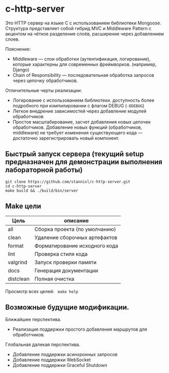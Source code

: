 <!-- # Лабораторная работа 1.2 ОП -->
# c-http-server

Это HTTP сервер на языке C с использованием библиотеки Mongoose. Структура представляет собой гибрид MVC и Middleware Pattern с
акцентом на чёткое разделение слоёв, расширение через добавлением слоев.

Пояснение:
- Middleware — слои обработки (аутентификация, логирование), которые характерны для современных фреймворков. (например, Django)
- Chain of Responsibility — последовательная обработка запросов через цепочку обработчиков.

Отличительные черты реализации:
- Логирование с использованием библиотеки. доступность более подробного при компилировании с флагом DEBUG (`-DDEBUG`)
- Легкое внедрение зависимостей через добавление модулей обработчиков
- Простое масштабирование, засчет добавления новых цепочек обработчиков. Добавление новых функций (обработчиков, middleware) не требует изменения существующего кода — достаточно зарегистрировать новый компонент.

## Быстрый запуск сервера (текущий setup предназначен для демонстрации выполнения лабораторной работы)
```
git clone https://github.com/stannisl/c-http-server.git
cd c-http-server
make build && ./build/bin/server
```

## Make цели
| Цель | описание |
| --- | ---- |
| all | Сборка проекта (по умолчанию) |
| clean | Удаление сборочных артефактов |
| format | Форматирование исходного кода |
| lint | Проверка стиля кода |
| valgrind | Запуск проверки памяти |
| docs | Генерация документации |
| distclean | Полная очистка |

Просмотр всех целей:
``` make help```

## Возможные будущие модификации.
Ближайшее перспектива.
- Реализация поддержки простого добавления маршрутов для обработчиков.

Глобальная далекая перспектива.
- Добавление поддержки асинхронных запросов
- Добавление поддержки WebSocket
- Добавление поддержки Graceful Shutdown
